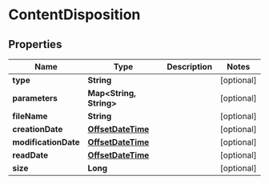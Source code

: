 

# ContentDisposition

## Properties

Name | Type | Description | Notes
------------ | ------------- | ------------- | -------------
**type** | **String** |  |  [optional]
**parameters** | **Map&lt;String, String&gt;** |  |  [optional]
**fileName** | **String** |  |  [optional]
**creationDate** | [**OffsetDateTime**](OffsetDateTime.md) |  |  [optional]
**modificationDate** | [**OffsetDateTime**](OffsetDateTime.md) |  |  [optional]
**readDate** | [**OffsetDateTime**](OffsetDateTime.md) |  |  [optional]
**size** | **Long** |  |  [optional]



